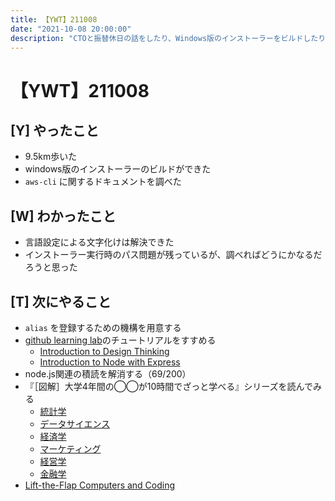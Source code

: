 ```yaml
---
title: 【YWT】211008
date: "2021-10-08 20:00:00"
description: "CTOと振替休日の話をしたり、Windows版のインストーラーをビルドしたりした"
---
```


# 【YWT】211008

## [Y] やったこと

- 9.5km歩いた
- windows版のインストーラーのビルドができた
- `aws-cli` に関するドキュメントを調べた

## [W] わかったこと

- 言語設定による文字化けは解決できた
- インストーラー実行時のパス問題が残っているが、調べればどうにかなるだろうと思った

## [T] 次にやること

- `alias` を登録するための機構を用意する
- [github learning lab](https://lab.github.com/githubtraining)のチュートリアルをすすめる
  - [Introduction to Design Thinking](https://lab.github.com/githubtraining/introduction-to-design-thinking)
  - [Introduction to Node with Express](https://lab.github.com/everydeveloper/introduction-to-node-with-express)
- node.js関連の積読を解消する（69/200）
- 『［図解］大学4年間の◯◯が10時間でざっと学べる』シリーズを読んでみる
  - [統計学](https://www.amazon.co.jp/dp/B07PXB4NN9)
  - [データサイエンス](https://www.amazon.co.jp/dp/B07XNW3TQM)
  - [経済学](https://www.amazon.co.jp/dp/B01KNLFHH6)
  - [マーケティング](https://www.amazon.co.jp/dp/B07BNC2SV3)
  - [経営学](https://www.amazon.co.jp/dp/B071SKDF3L)
  - [金融学](https://www.amazon.co.jp/dp/B07BB6Z7FW)
- [Lift-the-Flap Computers and Coding](https://www.amazon.co.jp/dp/1409591514)
